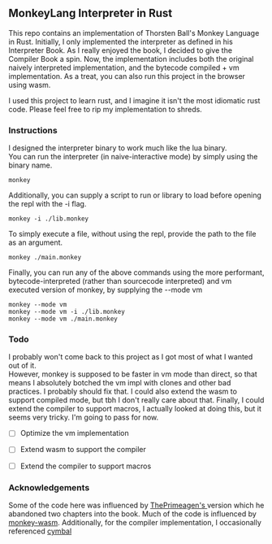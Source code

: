 ## MonkeyLang Interpreter in Rust

This repo contains an implementation of Thorsten Ball's Monkey Language in Rust. 
Initially, I only implemented the interpreter as defined in his Interpreter Book. 
As I really enjoyed the book, I decided to give the Compiler Book a spin.  Now, the 
implementation includes both the original naively interpreted implementation, and the 
bytecode compiled + vm implementation.  As a treat, you can also run this project 
in the browser using wasm. 

I used this project to learn rust, and I imagine it isn't the most idiomatic rust code.
Please feel free to rip my implementation to shreds.

### Instructions

I designed the interpreter binary to work much like the lua binary.  
You can run the interpreter (in naive-interactive mode) by simply using the binary name.

``` 
monkey
```

Additionally, you can supply a script to run or library to load before opening the repl 
with the -i flag. 

``` 
monkey -i ./lib.monkey
```

To simply execute a file, without using the repl, provide the path to the file as an argument. 

``` 
monkey ./main.monkey
```

Finally, you can run any of the above commands using the more performant, 
bytecode-interpreted (rather than sourcecode interpreted) and vm executed version of monkey, by supplying the --mode vm

``` 
monkey --mode vm
monkey --mode vm -i ./lib.monkey
monkey --mode vm ./main.monkey 

```

### Todo 

I probably won't come back to this project as I got most of what I wanted out of it.  
However, monkey is supposed to be faster in vm mode than direct, so that means I 
absolutely botched the vm impl with clones and other bad practices.  I probably should fix that. 
I could also extend the wasm to support compiled mode, but tbh I don't really care about that.
Finally, I could extend the compiler to support macros, I actually looked at doing this, but 
it seems very tricky.  I'm going to pass for now. 

- [ ] Optimize the vm implementation
- [ ] Extend wasm to support the compiler
- [ ] Extend the compiler to support macros 


### Acknowledgements

Some of the code here was influenced by [ ThePrimeagen's ](https://github.com/ThePrimeagen) version which he abandoned 
two chapters into the book.  Much of the code is influenced by [monkey-wasm](https://github.com/shioyama18/monkey-wasm/tree/master).
Additionally, for the compiler implementation, I occasionally referenced [cymbal](https://github.com/shuhei/cymbal)



